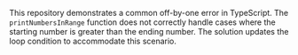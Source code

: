 This repository demonstrates a common off-by-one error in TypeScript. The `printNumbersInRange` function does not correctly handle cases where the starting number is greater than the ending number.  The solution updates the loop condition to accommodate this scenario.